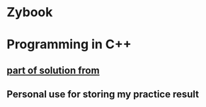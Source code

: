 # Zybook

# Programming in C++

## [part of solution from](https://github.com/glennlopez/Cpp.Playground/tree/master/zyBooks)

## Personal use for storing my practice result
